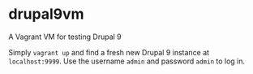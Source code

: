 # drupal9vm
A Vagrant VM for testing Drupal 9

Simply `vagrant up` and find a fresh new Drupal 9 instance at `localhost:9999`. Use the username `admin` and password `admin` to log in.
